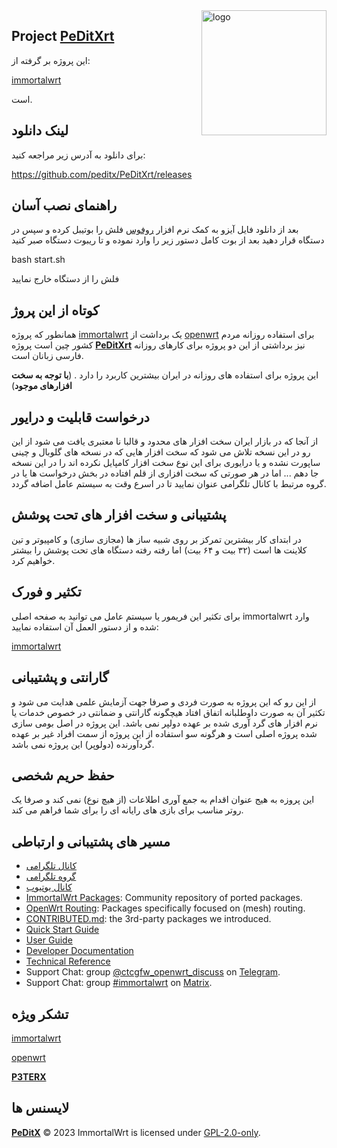<img src="https://avatars.githubusercontent.com/u/53193414?s=200&v=4" alt="logo" width="200" height="200" align="right">


## Project [**PeDitXrt**](https://github.com/peditx/PeDitXrt)




این پروژه بر گرفته از:


[immortalwrt](https://github.com/immortalwrt/immortalwrt) 


است.


## لینک دانلود

برای دانلود به آدرس زیر مراجعه کنید:

https://github.com/peditx/PeDitXrt/releases

## راهنمای نصب آسان

بعد از دانلود فایل آیزو به کمک نرم افزار [روفوس](https://github.com/pbatard/rufus/releases/download/v3.21/rufus-3.21.exe) فلش را بوتیبل کرده
و سپس در دستگاه قرار دهید
بعد از بوت کامل دستور زیر را وارد نموده و تا ریبوت دستگاه صبر کنید

bash start.sh

فلش را از دستگاه خارج نمایید

## کوتاه از این پروژ

همانطور که پروژه [immortalwrt](https://github.com/immortalwrt/immortalwrt) یک برداشت از [openwrt](https://github.com/openwrt/openwrt) برای استفاده روزانه مردم کشور چین است پروژه [**PeDitXrt**](https://github.com/peditx/PeDitXrt) نیز برداشتی از این دو پروژه برای کارهای روزانه فارسی زبانان است.

این پروژه برای استفاده های روزانه در ایران بیشترین کاربرد را دارد . (**با توجه به سخت افزارهای موجود**)

## درخواست قابلیت و درایور

از آنجا که در بازار ایران سخت افزار های محدود و قالبا نا معتبری یافت می شود از این رو در این نسخه تلاش می شود که سخت افزار هایی که در نسخه های گلوبال و چینی ساپورت نشده و یا درایوری برای این نوع سخت افزار کامپایل نکرده اند را در این نسخه جا دهم ...
اما در هر صورتی که سخت افزاری از قلم افتاده در بخش درخواست ها یا در گروه مرتبط با کانال تلگرامی عنوان نمایید تا در اسرع وقت به سیستم عامل اضافه گردد.

## پشتیبانی و سخت افزار های تحت پوشش

در ابتدای کار بیشترین تمرکز بر روی شبیه ساز ها (مجازی سازی) و کامپیوتر و تین کلاینت ها است (۳۲ بیت و ۶۴ بیت) اما رفته رفته دستگاه های تحت پوشش را بیشتر خواهیم کرد.

## تکثیر و فورک

برای تکثیر این فریمور یا سیستم عامل می توانید به صفحه اصلی immortalwrt وارد شده و از دستور العمل آن استفاده نمایید:

[immortalwrt](https://github.com/immortalwrt/immortalwrt)

## گارانتی و پشتیبانی

از این رو که این پروژه به صورت فردی و صرفا جهت آزمایش علمی هدایت می شود و تکثیر آن به صورت داوطلبانه اتفاق افتاد هیچگونه گارانتی و ضمانتی در خصوص خدمات یا نرم افزار های گرد آوری شده بر عهده دولپر نمی باشد.
این پروژه در اصل بومی سازی شده پروژه اصلی است و هرگونه سو استفاده از این پروژه از سمت افراد غیر بر عهده گردآورنده (دولوپر) این پروژه نمی باشد. 


## حفظ حریم شخصی

این پروزه به هیج عنوان اقدام به جمع آوری اطلاعات (از هیچ نوع) نمی کند و صرفا یک روتر مناسب برای بازی های رایانه ای را برای شما فراهم می کند.


## مسیر های پشتیبانی و ارتباطی


  - [کانال تلگرامی](https://t.me/pedittechs)
  - [گروه تلگرامی](https://t.me/iranopenwrt)
  - [کانال یوتیوب](https://www.youtube.com/@pedittechs1297)
  - [ImmortalWrt Packages](https://github.com/immortalwrt/packages): Community repository of ported packages.
  - [OpenWrt Routing](https://github.com/openwrt/routing): Packages specifically focused on (mesh) routing.
  - [CONTRIBUTED.md](https://github.com/immortalwrt/immortalwrt/blob/master/CONTRIBUTED.md): the 3rd-party packages we introduced.
  - [Quick Start Guide](https://openwrt.org/docs/guide-quick-start/start)
  - [User Guide](https://openwrt.org/docs/guide-user/start)
  - [Developer Documentation](https://openwrt.org/docs/guide-developer/start)
  - [Technical Reference](https://openwrt.org/docs/techref/start)
  - Support Chat: group [@ctcgfw_openwrt_discuss](https://t.me/ctcgfw_openwrt_discuss) on [Telegram](https://telegram.org/).
  - Support Chat: group [#immortalwrt](https://matrix.to/#/#immortalwrt:matrix.org) on [Matrix](https://matrix.org/).

## تشکر ویژه
[immortalwrt](https://github.com/immortalwrt/immortalwrt)


[openwrt](https://github.com/openwrt/openwrt)


[**P3TERX**](https://p3terx.com)

## لایسنس ها
[**PeDitX**](https://peditx.ir) © 2023
ImmortalWrt is licensed under [GPL-2.0-only](https://spdx.org/licenses/GPL-2.0-only.html).
